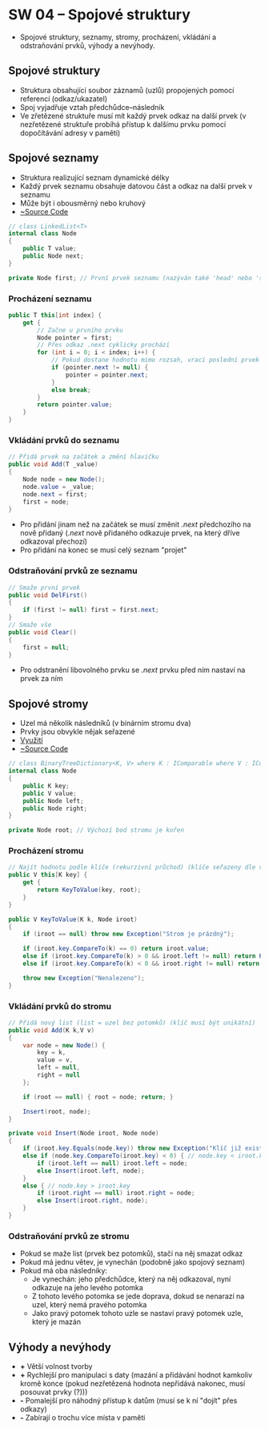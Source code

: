 # SW 04 – Spojové struktury

* Spojové struktury, seznamy, stromy, procházení, vkládání a odstraňování prvků, výhody a nevýhody.

## Spojové struktury

* Struktura obsahující soubor záznamů (uzlů) propojených pomocí referencí (odkaz/ukazatel)
* Spoj vyjadřuje vztah předchůdce–následník
* Ve zřetězené struktuře musí mít každý prvek odkaz na další prvek (v nezřetězené struktuře probíhá přístup k dalšímu prvku pomocí dopočítávání adresy v paměti)

## Spojové seznamy

* Struktura realizující seznam dynamické délky
* Každý prvek seznamu obsahuje datovou část a odkaz na další prvek v seznamu
* Může být i obousměrný nebo kruhový
* [~Source Code](https://github.com/RDMCz/Spojovy-Seznam/blob/master/191120_spojovy_seznam/Models/MujList.cs)

``` csharp
// class LinkedList<T>
internal class Node
{
    public T value;
    public Node next;
}

private Node first; // První prvek seznamu (nazýván také 'head' nebo 'start')
```

### Procházení seznamu

``` csharp
public T this[int index] {
    get {
        // Začne u prvního prvku
        Node pointer = first;
        // Přes odkaz .next cyklicky prochází
        for (int i = 0; i < index; i++) {
            // Pokud dostane hodnotu mimo rozsah, vrací poslední prvek (při záporné hodnotě vrací první prvek)
            if (pointer.next != null) {
                pointer = pointer.next;
            }
            else break;
        }
        return pointer.value;
    }
}

```

### Vkládání prvků do seznamu

``` csharp
// Přidá prvek na začátek a změní hlavičku
public void Add(T _value)
{
    Node node = new Node();
    node.value = _value;
    node.next = first;
    first = node;
}
```

* Pro přidání jinam než na začátek se musí změnit _.next_ předchozího na nově přidaný (_.next_ nově přidaného odkazuje prvek, na který dříve odkazoval přechozí)
* Pro přidání na konec se musí celý seznam "projet"

### Odstraňování prvků ze seznamu

``` csharp
// Smaže první prvek
public void DelFirst()
{
    if (first != null) first = first.next;
}
// Smaže vše
public void Clear()
{
    first = null;
}
```

* Pro odstranění libovolného prvku se _.next_ prvku před ním nastaví na prvek za ním

## Spojové stromy

* Uzel má několik následníků (v binárním stromu dva)
* Prvky jsou obvykle nějak seřazené
* [Využití](https://stackoverflow.com/questions/2130416/what-are-the-applications-of-binary-trees)
* [~Source Code](https://github.com/RDMCz/Binarni-Strom/blob/master/191211_binarni_strom/Dictionary.cs)

``` csharp
// class BinaryTreeDictionary<K, V> where K : IComparable where V : IComparable
internal class Node
{
    public K key;
    public V value;
    public Node left;
    public Node right;
}

private Node root; // Výchozí bod stromu je kořen
```

### Procházení stromu

``` csharp
// Najít hodnotu podle klíče (rekurzivní průchod) (klíče seřazeny dle velikosti)
public V this[K key] {
    get {
        return KeyToValue(key, root);
    }
}

public V KeyToValue(K k, Node iroot)
{
    if (iroot == null) throw new Exception("Strom je prázdný");

    if (iroot.key.CompareTo(k) == 0) return iroot.value;
    else if (iroot.key.CompareTo(k) > 0 && iroot.left != null) return KeyToValue(k, iroot.left);
    else if (iroot.key.CompareTo(k) < 0 && iroot.right != null) return KeyToValue(k, iroot.right);

    throw new Exception("Nenalezeno");
}
```

### Vkládání prvků do stromu

``` csharp
// Přidá nový list (list = uzel bez potomků) (klíč musí být unikátní)
public void Add(K k,V v)
{
    var node = new Node() {
        key = k,
        value = v,
        left = null,
        right = null
    };

    if (root == null) { root = node; return; }

    Insert(root, node);
}

private void Insert(Node iroot, Node node)
{
    if (iroot.key.Equals(node.key)) throw new Exception("Klíč již existuje");
    else if (node.key.CompareTo(iroot.key) < 0) { // node.key < iroot.key
        if (iroot.left == null) iroot.left = node;
        else Insert(iroot.left, node);
    }
    else { // node.key > iroot.key
        if (iroot.right == null) iroot.right = node;
        else Insert(iroot.right, node);
    }
}
```

### Odstraňování prvků ze stromu

* Pokud se maže list (prvek bez potomků), stačí na něj smazat odkaz
* Pokud má jednu větev, je vynechán (podobně jako spojový seznam)
* Pokud má oba následníky:
  * Je vynechán: jeho předchůdce, který na něj odkazoval, nyní odkazuje na jeho levého potomka
  * Z tohoto levého potomka se jede doprava, dokud se nenarazí na uzel, který nemá pravého potomka
  * Jako pravý potomek tohoto uzle se nastaví pravý potomek uzle, který je mazán

## Výhody a nevýhody

* __+__ Větší volnost tvorby
* __+__ Rychlejší pro manipulaci s daty (mazání a přidávání hodnot kamkoliv kromě konce (pokud nezřetězená hodnota nepřidává nakonec, musí posouvat prvky (?)))
* __-__ Pomalejší pro náhodný přístup k datům (musí se k ní "dojít" přes odkazy)
* __-__ Zabírají o trochu více místa v paměti
